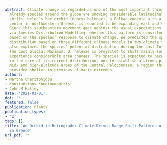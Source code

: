 ```yaml
---
abstract: Climate change is regarded as one of the most important threats to plants.
  Already species around the globe are showing considerable latitudinal and altitudinal
  shifts. Helen’s bee orchid (Ophrys helenae), a Balkan endemic with a distribution
  center in northwestern Greece, is reported to be expanding east and southwards.
  Since this southeastern movement goes against the usual expectations, we investigated
  via Species Distribution Modelling, whether this pattern is consistent with projections
  based on the species’ response to climate change. We predicted the species’ future
  distribution based on three different climate models in two climate scenarios. We
  also explored the species’ potential distribution during the Last Interglacial and
  the Last Glacial Maximum. O. helenae is projected to shift mainly southeast and
  experience considerable area changes. The species is expected to become extinct
  in the core of its current distribution, but to establish a strong presence in the
  mid- and high-altitude areas of the Central Peloponnese, a region that could have
  provided shelter in previous climatic extremes.
authors:
- Martha Charitonidou
- Konstantinos Kougioumoutzis
- John M Halley
date: '2021-01-01'
doi: ''
featured: false
publication: Plants
publication_types:
- '2'
tags: []
title: 'An Orchid in Retrograde: Climate-Driven Range Shift Patterns of Ophrys helenae
  in Greece'
url_pdf: ''
---
```

